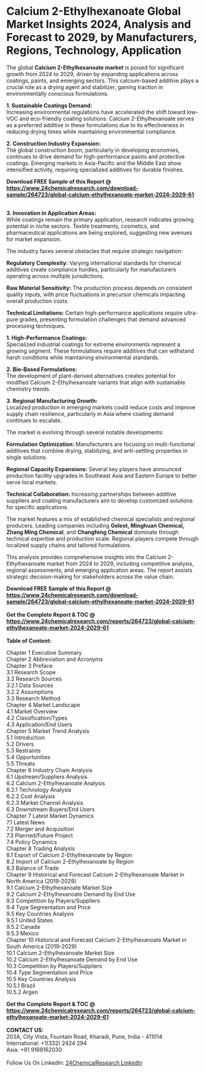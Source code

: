 <h1>Calcium 2-Ethylhexanoate Global Market Insights 2024, Analysis and Forecast to 2029, by Manufacturers, Regions, Technology, Application</h1><p>The global <strong>Calcium 2-Ethylhexanoate market</strong> is poised for significant growth from 2024 to 2029, driven by expanding applications across coatings, paints, and emerging sectors. This calcium-based additive plays a crucial role as a drying agent and stabilizer, gaining traction in environmentally conscious formulations.</p><p><strong>1. Sustainable Coatings Demand:</strong><br>
Increasing environmental regulations have accelerated the shift toward low-VOC and eco-friendly coating solutions. Calcium 2-Ethylhexanoate serves as a preferred additive in these formulations due to its effectiveness in reducing drying times while maintaining environmental compliance.</p><p><strong>2. Construction Industry Expansion:</strong><br>
The global construction boom, particularly in developing economies, continues to drive demand for high-performance paints and protective coatings. Emerging markets in Asia-Pacific and the Middle East show intensified activity, requiring specialized additives for durable finishes.</p><div><b>Download FREE Sample of this Report @ 
            <a href="https://www.24chemicalresearch.com/download-sample/264723/global-calcium-ethylhexanoate-market-2024-2029-61">
            https://www.24chemicalresearch.com/download-sample/264723/global-calcium-ethylhexanoate-market-2024-2029-61</a></b></div><br><p><strong>3. Innovation in Application Areas:</strong><br>
While coatings remain the primary application, research indicates growing potential in niche sectors. Textile treatments, cosmetics, and pharmaceutical applications are being explored, suggesting new avenues for market expansion.</p><p>The industry faces several obstacles that require strategic navigation:</p><p><strong>Regulatory Complexity:</strong> Varying international standards for chemical additives create compliance hurdles, particularly for manufacturers operating across multiple jurisdictions.</p><p><strong>Raw Material Sensitivity:</strong> The production process depends on consistent quality inputs, with price fluctuations in precursor chemicals impacting overall production costs.</p><p><strong>Technical Limitations:</strong> Certain high-performance applications require ultra-pure grades, presenting formulation challenges that demand advanced processing techniques.</p><p><strong>1. High-Performance Coatings:</strong><br>
Specialized industrial coatings for extreme environments represent a growing segment. These formulations require additives that can withstand harsh conditions while maintaining environmental standards.</p><p><strong>2. Bio-Based Formulations:</strong><br>
The development of plant-derived alternatives creates potential for modified Calcium 2-Ethylhexanoate variants that align with sustainable chemistry trends.</p><p><strong>3. Regional Manufacturing Growth:</strong><br>
Localized production in emerging markets could reduce costs and improve supply chain resilience, particularly in Asia where coating demand continues to escalate.</p><p>The market is evolving through several notable developments:</p><p><strong>Formulation Optimization:</strong> Manufacturers are focusing on multi-functional additives that combine drying, stabilizing, and anti-settling properties in single solutions.</p><p><strong>Regional Capacity Expansions:</strong> Several key players have announced production facility upgrades in Southeast Asia and Eastern Europe to better serve local markets.</p><p><strong>Technical Collaboration:</strong> Increasing partnerships between additive suppliers and coating manufacturers aim to develop customized solutions for specific applications.</p><p>The market features a mix of established chemical specialists and regional producers. Leading companies including <strong>Gelest, Minghuan Chemical, Zhang Ming Chemical</strong>, and <strong>Changfeng Chemical</strong> dominate through technical expertise and production scale. Regional players compete through localized supply chains and tailored formulations.</p><p>This analysis provides comprehensive insights into the Calcium 2-Ethylhexanoate market from 2024 to 2029, including competitive analysis, regional assessments, and emerging application areas. The report assists strategic decision-making for stakeholders across the value chain.</p><div><b>Download FREE Sample of this Report @ 
            <a href="https://www.24chemicalresearch.com/download-sample/264723/global-calcium-ethylhexanoate-market-2024-2029-61">
            https://www.24chemicalresearch.com/download-sample/264723/global-calcium-ethylhexanoate-market-2024-2029-61</a></b></div><br><div><b>Get the Complete Report & TOC @ 
            <a href="https://www.24chemicalresearch.com/reports/264723/global-calcium-ethylhexanoate-market-2024-2029-61">
            https://www.24chemicalresearch.com/reports/264723/global-calcium-ethylhexanoate-market-2024-2029-61</a></b></div><br>
            <b>Table of Content:</b><p>Chapter 1 Executive Summary<br />
Chapter 2 Abbreviation and Acronyms<br />
Chapter 3 Preface<br />
3.1 Research Scope<br />
3.2 Research Sources<br />
3.2.1 Data Sources<br />
3.2.2 Assumptions<br />
3.3 Research Method<br />
Chapter 4 Market Landscape<br />
4.1 Market Overview<br />
4.2 Classification/Types<br />
4.3 Application/End Users<br />
Chapter 5 Market Trend Analysis<br />
5.1 Introduction<br />
5.2 Drivers<br />
5.3 Restraints<br />
5.4 Opportunities<br />
5.5 Threats<br />
Chapter 6 Industry Chain Analysis<br />
6.1 Upstream/Suppliers Analysis<br />
6.2 Calcium 2-Ethylhexanoate Analysis<br />
6.2.1 Technology Analysis<br />
6.2.2 Cost Analysis<br />
6.2.3 Market Channel Analysis<br />
6.3 Downstream Buyers/End Users<br />
Chapter 7 Latest Market Dynamics<br />
7.1 Latest News<br />
7.2 Merger and Acquisition<br />
7.3 Planned/Future Project<br />
7.4 Policy Dynamics<br />
Chapter 8 Trading Analysis<br />
8.1 Export of Calcium 2-Ethylhexanoate by Region<br />
8.2 Import of Calcium 2-Ethylhexanoate by Region<br />
8.3 Balance of Trade<br />
Chapter 9 Historical and Forecast Calcium 2-Ethylhexanoate Market in North America (2019-2029)<br />
9.1 Calcium 2-Ethylhexanoate Market Size<br />
9.2 Calcium 2-Ethylhexanoate Demand by End Use<br />
9.3 Competition by Players/Suppliers<br />
9.4 Type Segmentation and Price<br />
9.5 Key Countries Analysis<br />
9.5.1 United States<br />
9.5.2 Canada<br />
9.5.3 Mexico<br />
Chapter 10 Historical and Forecast Calcium 2-Ethylhexanoate Market in South America (2019-2029)<br />
10.1 Calcium 2-Ethylhexanoate Market Size<br />
10.2 Calcium 2-Ethylhexanoate Demand by End Use<br />
10.3 Competition by Players/Suppliers<br />
10.4 Type Segmentation and Price<br />
10.5 Key Countries Analysis<br />
10.5.1 Brazil<br />
10.5.2 Argen</p><div><b>Get the Complete Report & TOC @ 
            <a href="https://www.24chemicalresearch.com/reports/264723/global-calcium-ethylhexanoate-market-2024-2029-61">
            https://www.24chemicalresearch.com/reports/264723/global-calcium-ethylhexanoate-market-2024-2029-61</a></b></div><br><b>CONTACT US:</b><br>
            203A, City Vista, Fountain Road, Kharadi, Pune, India - 411014<br>
            International: +1(332) 2424 294<br>
            Asia: +91 9169162030 <br><br>
            Follow Us On LinkedIn: <a href="https://www.linkedin.com/company/24chemicalresearch/">24ChemicalResearch LinkedIn</a>